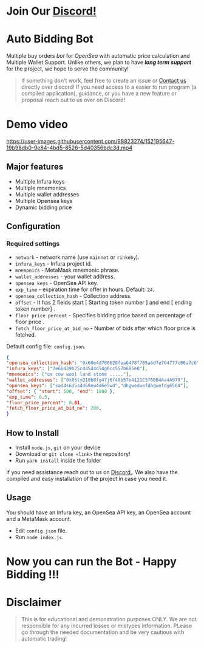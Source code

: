 # Join Our [Discord!](https://discord.gg/hF2Sc8jkxZ)

# Auto Bidding Bot
Multiple buy orders *bot* for *OpenSea* with automatic price calculation and Multiple Wallet Support. Unlike others, we plan to have ***long term support*** for the project, we hope to serve the community!

> If something don't work, feel free to create an issue or [Contact us](https://discord.gg/hF2Sc8jkxZ) directly over discord!
> If you need access to a easier to run program (a compiled application), guidance, or you have a new feature or proposal reach out to us over on Discord!

# Demo video
https://user-images.githubusercontent.com/98823274/152195647-19b98db0-9e84-4bd5-8526-5d40356bdc3d.mp4

## Major features
- Multiple Infura keys
- Multiple mnemonics 
- Multiple wallet addresses
- Multiple Opensea keys
- Dynamic bidding price 

## Configuration

### Required settings
- `network` - network name (use `mainnet` or `rinkeby`).
- `infura_keys`  - Infura project id.
- `mnemonics` - MetaMask mnemonic phrase.
- `wallet_addresses` - your wallet address.
- `opensea_keys` - OpenSea API key.
- `exp_time` - expiration time for offer in hours. Default: `24`.
- `opensea_collection_hash` - Collection address.
 - `offset` - It has 2 fields start [ Starting token number ] and end [ ending token number] .
  - `floor price percent` - Specifies bidding price based on percentage of floor price .
  - `fetch_floor_price_at_bid_no` - Number of bids after which floor price is fetched.


Default config file: `config.json`.

```json
{
"opensea_collection_hash": "0x60e4d786628fea6478f785a6d7e704777c86a7c6",
"infura_keys": ["7e6b439b25cd4544d54g6cc557b695e8"],
"mnemonics": ["ox cow wool land stone ....."],
"wallet_addresses": ["0x85tyD10b8fg47j6f49b57e4121C576BB4Aa4A979"],
"opensea_keys": ["sad4s6d5s4d68ew4d6e5wd","dhgwedwefdhgwefdg6564"],
"offset": { "start": 500, "end": 1000 },
"exp_time": 0.5,
"floor_price_percent": 0.01,
"fetch_floor_price_at_bid_no": 200,
}
```

## How to Install
- Install `node.js`, `git` on your device
- Download or `git clone <link>` the repository! 
- Run `yarn install` inside the folder

If you need assistance reach out to us on [Discord.](https://discord.gg/hF2Sc8jkxZ). We also have the compiled and easy installation of the project in case you need it.

## Usage
You should have an Infura key, an OpenSea API key, an OpenSea account and a MetaMask account.

- Edit `config.json` file.
- Run `node index.js`.

# Now you can run the Bot - Happy Bidding !!!

# Disclaimer
> This is for educational and demonstration purposes ONLY. We are not responsible for any incurred losses or mistypes information. PLease go through the needed documentation and be very cautious with automatic trading!
